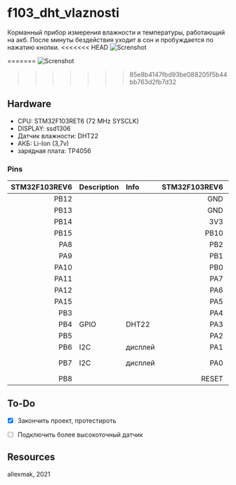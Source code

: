 # f103_dht_vlaznosti

Корманный прибор измерения влажности и температуры,
работающий на акб. После минуты бездействия уходит в сон и пробуждается по нажатию кнопки.
<<<<<<< HEAD
![Screnshot](https://https://github.com/allexmak1/f103_dht_vlaznosti/blob/main/image/image.png)

=======
![Screnshot](https://https://github.com/allexmak1/f103_dht_vlaznosti/blob/main/image/image.jpg)
>>>>>>> 85e8b4147fbd93be088205f5b44bb763d2fb7d32

## Hardware 
 * CPU: STM32F103RET6 (72 MHz SYSCLK)
 * DISPLAY: ssd1306
 * Датчик влажности: DHT22
 * АКБ: Li-Ion (3,7v) 
 * зарядная плата: TP4056

### Pins

|STM32F103REV6|Description |Info          |STM32F103REV6|Description |Info|
|------------:|:-----------|:-------------|------------:|:-----------|:--------------|
|PB12         |           |               |GND          |        |       |
|PB13         |           |               |GND          |        |       |
|PB14         |           |               |3V3          |        |       |
|PB15         |           |               |PB10         |        |       |
|PA8          |           |               |PB2          |        |       |
|PA9          |           |               |PB1          |        |       |
|PA10         |           |               |PB0          |        |       |
|PA11         |           |               |PA7          |        |       |
|PA12         |           |               |PA6          |        |       |
|PA15         |           |               |PA5          |        |       |
|PB3          |           |               |PA4          |        |       |
|PB4          | GPIO      | DHT22         |PA3          |        |       |
|PB5          |           |               |PA2          |        |        |
|PB6          | I2C       | дисплей       |PA1          | EXTI1  | кнопка |
|PB7          | I2C       | дисплей       |PA0          | ADC1   | заряд с акб |
|PB8          |           |               |RESET        |        |       |


## To-Do

 - [x] Закончить проект, протестироть
 - [ ] Подключить более высокоточный датчик


## Resources

 allexmak, 2021
